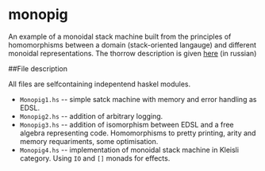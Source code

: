 # monopig
An example of a monoidal stack machine built from the principles of homomorphisms between a domain (stack-oriented langauge) and different monoidal representations.
The thorrow description is given [here](https://habr.com/post/429530/) (in russian)

##File description

All files are selfcontaining indepentend haskel modules.

- `Monopig1.hs` -- simple satck machine with memory and error handling as EDSL.
- `Monopig2.hs` -- addition of arbitrary logging.
- `Monopig3.hs` -- addition of isomorphism between EDSL and a free algebra representing code. Homomorphisms to pretty printing, arity and memory requariments, some optimisation.
- `Monopig4.hs` -- implementation of monoidal stack machine in Kleisli category. Using `IO` and `[]` monads for effects.
